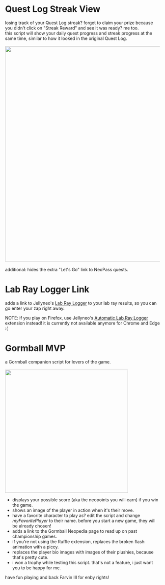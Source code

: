 # Quest Log Streak View
losing track of your Quest Log streak? forget to claim your prize because you didn't click on "Streak Reward" and see it was ready? me too.<br>this script will show your daily quest progress and streak progress at the same time, similar to how it looked in the original Quest Log.<br><br>
<img width="700px" height="auto" src="https://i.imgur.com/y8qBOKB.png"><br><br>
additional: hides the extra "Let's Go" link to NeoPass quests.

# Lab Ray Logger Link
adds a link to Jellyneo's <a href="https://www.jellyneo.net/?go=lab_ray_logger">Lab Ray Logger</a> to your lab ray results, so you can go enter your zap right away.

NOTE: if you play on Firefox, use Jellyneo's <a href="https://www.jellyneo.net/?go=lab_ray_logger&id=install&browser=firefox">Automatic Lab Ray Logger</a> extension instead! it is currently not available anymore for Chrome and Edge :(

# Gormball MVP
a Gormball companion script for lovers of the game.<br><br>
<img width="400px" height="auto" src="https://i.imgur.com/4pe2a4j.png"><br>
* displays your possible score (aka the neopoints you will earn) if you win the game.
* shows an image of the player in action when it's their move.
* have a favorite character to play as? edit the script and change <i>myFavoritePlayer</i> to their name. before you start a new game, they will be already chosen!
* adds a link to the Gormball Neopedia page to read up on past championship games.
* if you're not using the Ruffle extension, replaces the broken flash animation with a piccy.
* replaces the player bio images with images of their plushies, because that's pretty cute.
* i won a trophy while testing this script. that's not a feature, i just want you to be happy for me.

have fun playing and back Farvin III for enby rights!
